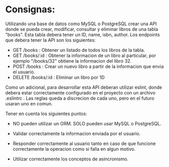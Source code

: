 # Consignas:

Utilizando una base de datos como MySQL o PostgreSQL crear una API donde se pueda crear,
modificar, consultar y eliminar libros de una tabla "books". Esta tabla debera tener un ID,
name, isbn, author. Los endpoints que debera tener la API son los siguientes:

- GET /books : Obtener un listado de todos los libros de la tabla.
- GET /books/:id : Obtener la informacion de un libro al particular, por ejemplo "/books/32"
obtiene la informacion del libro 32.
- POST /books : Crear un nuevo libro a partir de la informacion que envia el usuario.
- DELETE /books/:id : Eliminar un libro por 1D

Como un adicional, para desarrollar esta API deberan utilizar eslint, donde debera estar
correctamente configurado en el proyecto con un archivo .eslintrc . Las reglas queda a
discrecion de cada uno, pero en el futuro usaran uno en comun.

Tener en cuenta los siguientes puntos:

- NO pueden utilizar un ORM. SOLO pueden usar MySQL o PostgreSQL.

- Validar correctamente la informacion enviada por el usuario.

- Responder correctamente al usuario tanto en caso de que funcione correctamente la operacion como si falla en algun motivo.

- Utilizar correctamente los conceptos de asincronismo.

